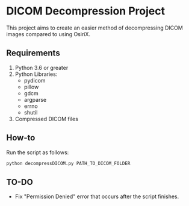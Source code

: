 # DICOM Decompression Project
This project aims to create an easier method of decompressing DICOM images compared to using OsiriX.

## Requirements
1. Python 3.6 or greater
2. Python Libraries:
    - pydicom
    - pillow
    - gdcm
    - argparse
    - errno
    - shutil
3. Compressed DICOM files

## How-to
Run the script as follows:
```python
python decompressDICOM.py PATH_TO_DICOM_FOLDER
```

## TO-DO
- Fix "Permission Denied" error that occurs after the script finishes.
